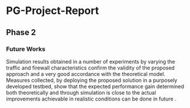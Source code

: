 # PG-Project-Report
## Phase 2
### Future Works
Simulation results obtained in a number of experiments by varying the traffic and firewall characteristics confirm the validity of the proposed approach
and a very good accordance with the theoretical model. Measures collected, by deploying the proposed solution in a purposely developed testbed, show that the expected performance gain determined both theoretically and through simulation is close to the actual improvements achievable
in realistic conditions can be done in future .
